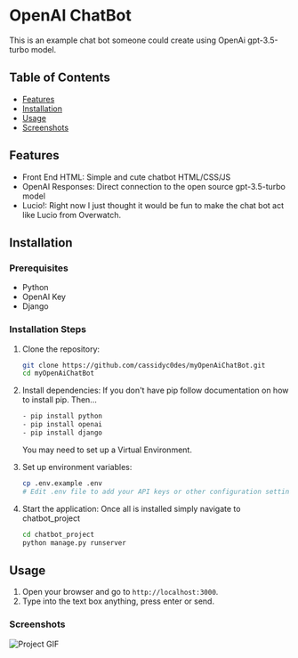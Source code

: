 # OpenAI ChatBot

This is an example chat bot someone could create using OpenAi gpt-3.5-turbo model.

## Table of Contents

- [Features](#features)
- [Installation](#installation)
- [Usage](#usage)
- [Screenshots](#screenshots)

## Features

- Front End HTML: Simple and cute chatbot HTML/CSS/JS
- OpenAI Responses: Direct connection to the open source gpt-3.5-turbo model
- Lucio!: Right now I just thought it would be fun to make the chat bot act like Lucio from Overwatch. 

## Installation

### Prerequisites

- Python
- OpenAI Key
- Django

### Installation Steps

1. Clone the repository:
    ```sh
    git clone https://github.com/cassidyc0des/myOpenAiChatBot.git
    cd myOpenAiChatBot
    ```

2. Install dependencies:
    If you don't have pip follow documentation on how to install pip.
    Then...
    ```sh
    - pip install python
    - pip install openai
    - pip install django
    ```
    You may need to set up a Virtual Environment.

4. Set up environment variables:
    ```sh
    cp .env.example .env
    # Edit .env file to add your API keys or other configuration settings
    ```

5. Start the application:
    Once all is installed simply navigate to chatbot_project
    ```sh
    cd chatbot_project
    python manage.py runserver
    ```

## Usage

1. Open your browser and go to `http://localhost:3000`.
2. Type into the text box anything, press enter or send. 

### Screenshots

![Project GIF]([https://images.squidge.org/image/sC5xJ](https://images.squidge.org/image/sC5xJ))
